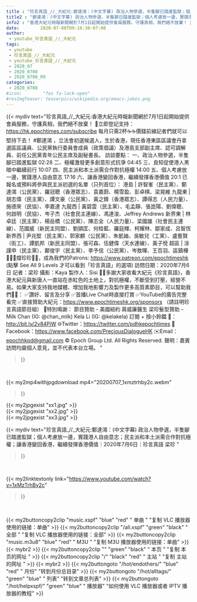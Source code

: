 ```yaml
---
title : "珍言真語_//_大紀元:鄭達鴻：(中文字幕) 政治人物參選，半隻腳已踏進監獄；個人考慮放一邊，實踐港人自由意志；民主派和本土派需合作對抗極權；讓香港變回香港，繼續發揮香港價值｜2020年7月6日｜珍言真語 梁珍 "
title2 : "鄭達鴻：(中文字幕) 政治人物參選，半隻腳已踏進監獄；個人考慮放一邊，實踐港人自由意志；民主派和本土派需合作對抗極權；讓香港變回香港，繼續發揮香港價值｜2020年7月6日｜珍言真語 梁珍 "
info2 : "香港大紀元時報新聞網於7月1日起開始提供會員服務，守護真相，我們絕不放棄！ 💎立即登記支持：https://hk.epochtimes.com/subscribe 每月只需2杯☕☕價錢前線記者們就可以堅持下去！  #鄭達鴻 ，立法會初選候選人，生於香港，現任香港東區區議會丹拿選區區議員、公民黨執行委員會成員（政策倡議）及港島支部副主席、認可調解員、前任公民黨青年公民主席及副秘書長。  訪談要點： 一、政治人物參選，半隻腳已踏進監獄  02:28 二、極權激發更多創意形式抗爭  04:45 三、良知促使港人黑暗中繼續前行  10:07 四、民主派和本土派需合作對抗極權  14:00 五、個人考慮放一邊，實踐港人自由意志  17:16 六、讓香港變回香港，繼續發揮香港價值  20:1  已報名或預料將參與民主派初選的名單（只列首位）： 港島 | 許智峯（民主黨）、鄭達鴻（公民黨）、羅冠聰（香港眾志）、袁嘉蔚、楊雪盈、彭卓棋、梁晃維 九龍東 | 胡志偉（民主黨）、譚文豪（公民黨）、黃之鋒（香港眾志）、譚得志（人民力量）、施德來（民協）、李嘉達 九龍西 | 黃碧雲（民主黨）、毛孟靜、張崑陽、劉偉聰、何啟明（民協）、岑子杰（社會民主連線）、馮達浚、Jeffrey Andrews 新界東 | 林卓廷（民主黨）、楊岳橋（公民黨）、陳志全（人民力量）、梁國雄（社會民主連線）、范國威（新民主同盟）、劉頴匡、何桂藍、羅庭輝、柯耀林、鄒家成、呂智恆 新界西 | 尹兆堅（民主黨）、郭家麒（公民黨）、朱凱廸、吳敏兒（工黨）、盧藝賢（街工）、譚凱邦（新民主同盟）、張可森、伍健偉（天水連線）、黃子悅 超區 | 涂謹申（民主黨）、鄺俊宇（民主黨）、李予信（公民黨）、岑敖暉、王百羽、區鎮樺  🙋🏼‍♂️撐珍珍💪🏻，成為我們的Patrons: https://www.patreon.com/epochtimeshk  (點擊  See All 9 Levels  才可以看到「珍言真語」的選項)  訪問日期：2020年7月6日 記者：梁珍 攝影：Kaya 製作人：Sisi  🙏🏻多謝大家收看大紀元《珍言真語》，香港大紀元與新唐人一直站在赤紅色的土地上，對抗極權，不斷受到打壓，經營不易。如果大家支持我地媒體、增加我地影響力及製作更多高質素節目，可以幫助我們💪🏻： ✅讚好、留言及分享 ✅首播Live Chat時直接打賞 ✅YouTube的廣告完整看完 ✅直接贊助大紀元：https://www.epochtimeshk.org/sponsors （請註明珍言真語節目組）  💐特別鳴謝： 節目贊助 - 美國紐約 蔣威廉醫生 梁珍髮型贊助 - Milk Chan (IG: @chan_milk)   Kela Li (IG: @kelakela)  訂閱 + 按小鈴鐺 🔔：http://bit.ly/2v84PjW 🌐Twitter：https://twitter.com/pdhkepochtimes 👥Facebook：https://www.facebook.com/PreciousDialogueHK ✉️Email：epochhkpd@gmail.com  © Epoch Group Ltd. All Rights Reserved.  聲明：嘉賓訪問均屬個人意見，並不代表本台立場。 "
date:        2020-07-08T09:16:30-07:00
author:
 - youtube_珍言真語_//_大紀元
tags:
 - youtube
 - 珍言真語_//_大紀元
 - youtube_珍言真語_//_大紀元
 - 2020_07
 - 2020_0708
 - 2020_0708_09
categories:
 - 2020_0708
#icon:        "fas fa-lock-open"
#resImgTeaser: teaserpics/wikipedia.org/emacs-jokes.png
---
```


{{< mydiv text="珍言真語_//_大紀元:香港大紀元時報新聞網於7月1日起開始提供會員服務，守護真相，我們絕不放棄！ 💎立即登記支持：https://hk.epochtimes.com/subscribe 每月只需2杯☕☕價錢前線記者們就可以堅持下去！  #鄭達鴻 ，立法會初選候選人，生於香港，現任香港東區區議會丹拿選區區議員、公民黨執行委員會成員（政策倡議）及港島支部副主席、認可調解員、前任公民黨青年公民主席及副秘書長。  訪談要點： 一、政治人物參選，半隻腳已踏進監獄  02:28 二、極權激發更多創意形式抗爭  04:45 三、良知促使港人黑暗中繼續前行  10:07 四、民主派和本土派需合作對抗極權  14:00 五、個人考慮放一邊，實踐港人自由意志  17:16 六、讓香港變回香港，繼續發揮香港價值  20:1  已報名或預料將參與民主派初選的名單（只列首位）： 港島 | 許智峯（民主黨）、鄭達鴻（公民黨）、羅冠聰（香港眾志）、袁嘉蔚、楊雪盈、彭卓棋、梁晃維 九龍東 | 胡志偉（民主黨）、譚文豪（公民黨）、黃之鋒（香港眾志）、譚得志（人民力量）、施德來（民協）、李嘉達 九龍西 | 黃碧雲（民主黨）、毛孟靜、張崑陽、劉偉聰、何啟明（民協）、岑子杰（社會民主連線）、馮達浚、Jeffrey Andrews 新界東 | 林卓廷（民主黨）、楊岳橋（公民黨）、陳志全（人民力量）、梁國雄（社會民主連線）、范國威（新民主同盟）、劉頴匡、何桂藍、羅庭輝、柯耀林、鄒家成、呂智恆 新界西 | 尹兆堅（民主黨）、郭家麒（公民黨）、朱凱廸、吳敏兒（工黨）、盧藝賢（街工）、譚凱邦（新民主同盟）、張可森、伍健偉（天水連線）、黃子悅 超區 | 涂謹申（民主黨）、鄺俊宇（民主黨）、李予信（公民黨）、岑敖暉、王百羽、區鎮樺  🙋🏼‍♂️撐珍珍💪🏻，成為我們的Patrons: https://www.patreon.com/epochtimeshk  (點擊  See All 9 Levels  才可以看到「珍言真語」的選項)  訪問日期：2020年7月6日 記者：梁珍 攝影：Kaya 製作人：Sisi  🙏🏻多謝大家收看大紀元《珍言真語》，香港大紀元與新唐人一直站在赤紅色的土地上，對抗極權，不斷受到打壓，經營不易。如果大家支持我地媒體、增加我地影響力及製作更多高質素節目，可以幫助我們💪🏻： ✅讚好、留言及分享 ✅首播Live Chat時直接打賞 ✅YouTube的廣告完整看完 ✅直接贊助大紀元：https://www.epochtimeshk.org/sponsors （請註明珍言真語節目組）  💐特別鳴謝： 節目贊助 - 美國紐約 蔣威廉醫生 梁珍髮型贊助 - Milk Chan (IG: @chan_milk)   Kela Li (IG: @kelakela)  訂閱 + 按小鈴鐺 🔔：http://bit.ly/2v84PjW 🌐Twitter：https://twitter.com/pdhkepochtimes 👥Facebook：https://www.facebook.com/PreciousDialogueHK ✉️Email：epochhkpd@gmail.com  © Epoch Group Ltd. All Rights Reserved.  聲明：嘉賓訪問均屬個人意見，並不代表本台立場。 "
>}}
<br>


{{< my2mp4withjpgdownload mp4="20200707_1xmztrhby2c.webm"
>}}

{{< my2jpgexist "xx1.jpg" >}}<br>
{{< my2jpgexist "xx2.jpg" >}}<br>
{{< my2jpgexist "xx3.jpg" >}}<br>



{{< mydiv text="珍言真語_//_大紀元:鄭達鴻：(中文字幕) 政治人物參選，半隻腳已踏進監獄；個人考慮放一邊，實踐港人自由意志；民主派和本土派需合作對抗極權；讓香港變回香港，繼續發揮香港價值｜2020年7月6日｜珍言真語 梁珍 "
>}}
<br>

{{< my2linktextonly link="https://www.youtube.com/watch?v=1xMzTrhBy2c"
>}}


<br>

{{< my2buttoncopy2clip "music.xspf"        "blue"   "red"    " 单曲 "  "复制 VLC 播放器使用的链接：单曲" >}} {{< my2buttoncopy2clip "/all.xspf"         "green"  "black"  " 全部 "  "复制 VLC 播放器使用的链接：全部" >}} {{< my2buttoncopy2clip "music.m3u8"        "blue"   "red"    " M3U  "    "复制 M3U 播放器使用的链接：单曲" >}} {{< mybr2 >}} {{< my2buttoncopy2clip ""                  "green"  "black"  " 本页 "    "复制 本页的网址 " >}} {{< my2buttoncopy2clip "/"                 "black"  "red"    " 主站 "    "复制 主站的网址 " >}} {{< mybr2 >}} {{< my2buttongoto      "/hot/endothers/"   "blue"   "red"    " 月份"   "转到月份总目录" >}} {{< my2buttongoto      "/hot/alltags/"     "green"  "blue"   " 列表"   "转到文章总列表" >}} {{< my2buttongoto      "/hot/helpxspf/"    "green"  "blue"   " 播放器" "如何使用 VLC 播放器或者 IPTV 播放器的教程" >}} 
